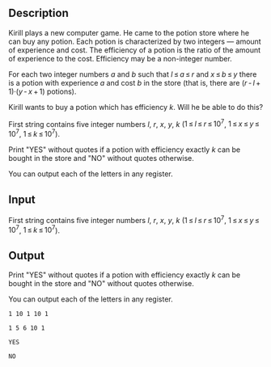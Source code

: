 ## Description

<div><p>Kirill plays a new computer game. He came to the potion store where he can buy any potion. Each potion is characterized by two integers&nbsp;— amount of experience and cost. The efficiency of a potion is the ratio of the amount of experience to the cost. Efficiency may be a non-integer number.</p><p>For each two integer numbers <span class="tex-span"><i>a</i></span> and <span class="tex-span"><i>b</i></span> such that <span class="tex-span"><i>l</i> ≤ <i>a</i> ≤ <i>r</i></span> and <span class="tex-span"><i>x</i> ≤ <i>b</i> ≤ <i>y</i></span> there is a potion with experience <span class="tex-span"><i>a</i></span> and cost <span class="tex-span"><i>b</i></span> in the store (that is, there are <span class="tex-span">(<i>r</i> - <i>l</i> + 1)·(<i>y</i> - <i>x</i> + 1)</span> potions).</p><p>Kirill wants to buy a potion which has efficiency <span class="tex-span"><i>k</i></span>. Will he be able to do this?</p></div><div class="input-specification"><p>First string contains five integer numbers <span class="tex-span"><i>l</i></span>, <span class="tex-span"><i>r</i></span>, <span class="tex-span"><i>x</i></span>, <span class="tex-span"><i>y</i></span>, <span class="tex-span"><i>k</i></span> (<span class="tex-span">1 ≤ <i>l</i> ≤ <i>r</i> ≤ 10<sup class="upper-index">7</sup></span>, <span class="tex-span">1 ≤ <i>x</i> ≤ <i>y</i> ≤ 10<sup class="upper-index">7</sup></span>, <span class="tex-span">1 ≤ <i>k</i> ≤ 10<sup class="upper-index">7</sup></span>).</p></div><div class="output-specification"><p>Print "<span class="tex-font-style-tt">YES</span>" without quotes if a potion with efficiency exactly <span class="tex-span"><i>k</i></span> can be bought in the store and "<span class="tex-font-style-tt">NO</span>" without quotes otherwise.</p><p>You can output each of the letters in any register.</p></div>

## Input

<p>First string contains five integer numbers <span class="tex-span"><i>l</i></span>, <span class="tex-span"><i>r</i></span>, <span class="tex-span"><i>x</i></span>, <span class="tex-span"><i>y</i></span>, <span class="tex-span"><i>k</i></span> (<span class="tex-span">1 ≤ <i>l</i> ≤ <i>r</i> ≤ 10<sup class="upper-index">7</sup></span>, <span class="tex-span">1 ≤ <i>x</i> ≤ <i>y</i> ≤ 10<sup class="upper-index">7</sup></span>, <span class="tex-span">1 ≤ <i>k</i> ≤ 10<sup class="upper-index">7</sup></span>).</p>

## Output

<p>Print "<span class="tex-font-style-tt">YES</span>" without quotes if a potion with efficiency exactly <span class="tex-span"><i>k</i></span> can be bought in the store and "<span class="tex-font-style-tt">NO</span>" without quotes otherwise.</p><p>You can output each of the letters in any register.</p>





```input1
1 10 1 10 1

```




```input2
1 5 6 10 1

```




```output1
YES
```




```output2
NO
```


